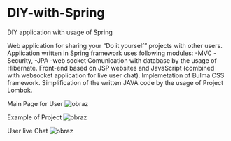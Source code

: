 # DIY-with-Spring
DIY application with usage of Spring

Web application for sharing your “Do it yourself” projects with other users.
Application written in Spring framework uses following modules: 
-MVC
-Security,
-JPA
-web socket
Comunication with database by the usage of Hibernate. 
Front-end based on JSP websites and JavaScript (combined with websocket application for
live user chat). 
Implemetation of Bulma CSS framework. 
Simplification of the written JAVA code by the usage of Project Lombok.

Main Page for User
![obraz](https://user-images.githubusercontent.com/101294812/196003686-4767c570-f697-49b8-8a07-8e2fa457c7d3.png)


Example of Project
![obraz](https://user-images.githubusercontent.com/101294812/196003612-35577194-5b49-49b2-a171-ede5fd80d70b.png)


User live Chat
![obraz](https://user-images.githubusercontent.com/101294812/196003825-f84d7552-6943-4014-843c-7ecc4c980a90.png)
